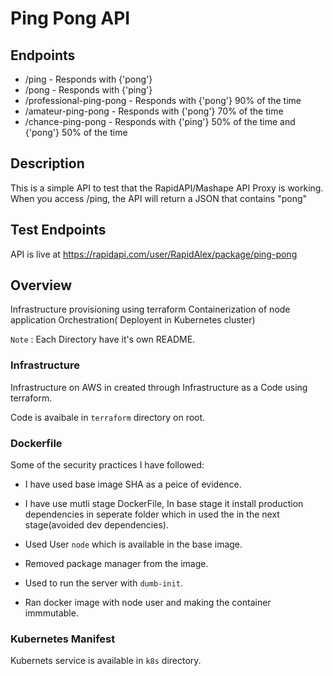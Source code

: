 # Ping Pong API

## Endpoints
- /ping - Responds with {'pong'}
- /pong - Responds with {'ping'}
- /professional-ping-pong - Responds with {'pong'} 90% of the time
- /amateur-ping-pong - Responds with {'pong'} 70% of the time
- /chance-ping-pong - Responds with {'ping'} 50% of the time and {'pong'} 50% of the time

## Description
This is a simple API to test that the RapidAPI/Mashape API Proxy is working. When you access /ping, the API will return a JSON that contains "pong"

## Test Endpoints
API is live at https://rapidapi.com/user/RapidAlex/package/ping-pong

## Overview
Infrastructure provisioning using terraform
Containerization of node application
Orchestration( Deployent in Kubernetes cluster)

`Note` : Each Directory have it's own README.

### Infrastructure

Infrastructure on AWS in created through Infrastructure as a Code using terraform.

Code is avaibale in `terraform` directory on root.

### Dockerfile
Some of the security practices I have followed:

- I have used base image SHA as a peice of evidence.

- I have use mutli stage DockerFile, In base stage it install production dependencies in seperate folder which in used the in the next stage(avoided dev dependencies).

- Used User `node` which is available in the  base image.

- Removed package manager from the image.

- Used to run the server with `dumb-init`.

- Ran docker image with node user and making the container immmutable.

### Kubernetes Manifest

Kubernets service is available in `k8s` directory.
